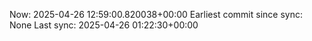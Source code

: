 Now: 2025-04-26 12:59:00.820038+00:00 Earliest commit since sync: None Last sync: 2025-04-26 01:22:30+00:00
